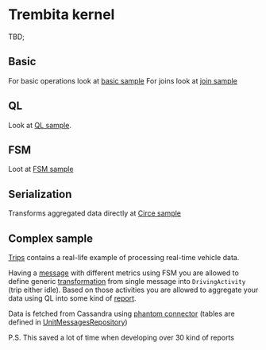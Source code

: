 # Trembita kernel

TBD;

## Basic
For basic operations look at [basic sample](../examples/src/main/scala/com/examples/kernel/Basic.scala)
For joins look at [join sample](../examples/src/main/scala/com/examples/kernel/JoinsSample.scala)

## QL
Look at [QL sample](../examples/src/main/scala/com/examples/kernel/QLSample.scala).

## FSM
Loot at [FSM sample](../examples/src/main/scala/com/examples/kernel/FSMSample.scala)

## Serialization
Transforms aggregated data directly at [Circe sample](../examples/src/main/scala/com/examples/trembitacirce/Main.scala)

## Complex sample
[Trips](../examples/src/main/scala/com/examples/trips) contains a real-life example of processing real-time vehicle data.

Having a [message](../examples/src/main/scala/com/examples/trips/model.scala) with different metrics
using FSM you are allowed to define generic [transformation](../examples/src/main/scala/com/examples/trips/Common.scala) from single message into `DrivingActivity` (trip either idle).
Based on those activities you are allowed to aggregate your data using QL into some kind of [report](../examples/src/main/scala/com/github/trips/SampleReport.scala).

Data is fetched from Cassandra using [phantom connector](../cassandra_connector_phantom) (tables are defined in [UnitMessagesRepository](../examples/src/main/scala/com/examples/trips/UnitMessagesRepository.scala))

P.S. This saved a lot of time when developing over 30 kind of reports
